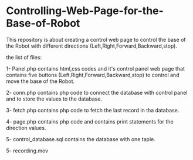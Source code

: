 # Controlling-Web-Page-for-the-Base-of-Robot

This repository is about creating a control web page to control the base of the Robot with different directions (Left,Right,Forward,Backward,stop).

the list of files:

1- Panel.php contains html,css codes and it's control panel web page that contains five buttons (Left,Right,Forward,Backward,stop) to control and move the base  of the Robot.

2- conn.php contains php code to connect the database with control panel and to store the values to the database.

3- fetch.php contains php code to fetch the last record in tha database.

4- page.php contains php code and contains print statements for the direction values.

5- control_database.sql contains the database with one taple.

5- recording.mov
